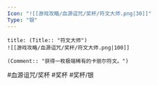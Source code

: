 ```yaml
---
Icon: "![[游戏攻略/血源诅咒/奖杯/符文大师.png|30]]"
Type: "银"
---
```

```ad-common-silver-trophy
title: (Title:: "符文大师")
![[游戏攻略/血源诅咒/奖杯/符文大师.png|100]]

(Comment:: "获得一枚极端稀有的卡丽尔符文。")
```

#血源诅咒/奖杯 #奖杯 #奖杯/银
